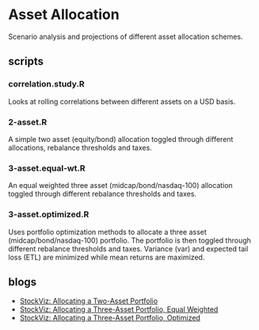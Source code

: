 # Asset Allocation
Scenario analysis and projections of different asset allocation schemes.

## scripts
### correlation.study.R
Looks at rolling correlations between different assets on a USD basis.

### 2-asset.R
A simple two asset (equity/bond) allocation toggled through different allocations, rebalance thresholds and taxes.

### 3-asset.equal-wt.R
An equal weighted three asset (midcap/bond/nasdaq-100) allocation toggled through different rebalance thresholds and taxes.

### 3-asset.optimized.R
Uses portfolio optimization methods to allocate a three asset (midcap/bond/nasdaq-100) portfolio. The portfolio is then toggled through different rebalance thresholds and taxes. Variance (var) and expected tail loss (ETL) are minimized while mean returns are maximized.

## blogs
* [StockViz: Allocating a Two-Asset Portfolio](https://stockviz.biz/2018/10/10/allocating-a-two-asset-portfolio/)
* [StockViz: Allocating a Three-Asset Portfolio, Equal Weighted](https://stockviz.biz/index.php/2018/10/11/allocating-a-three-asset-portfolio-equal-weighted/)
* [StockViz: Allocating a Three-Asset Portfolio, Optimized](https://stockviz.biz/2018/10/12/allocating-a-three-asset-portfolio-optimized/)